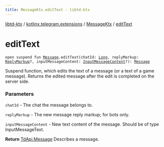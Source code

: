```yaml
---
title: MessageKtx.editText - libtd-ktx
---
```


[libtd-ktx](../../index.html) / [kotlinx.telegram.extensions](../index.html) / [MessageKtx](index.html) / [editText](./edit-text.html)

# editText

`open suspend fun `[`Message`](https://tdlibx.github.io/td/docs/org/drinkless/td/libcore/telegram/TdApi.Message.html)`.editText(chatId: `[`Long`](https://kotlinlang.org/api/latest/jvm/stdlib/kotlin/-long/index.html)`, replyMarkup: `[`ReplyMarkup`](https://tdlibx.github.io/td/docs/org/drinkless/td/libcore/telegram/TdApi.ReplyMarkup.html)`?, inputMessageContent: `[`InputMessageContent`](https://tdlibx.github.io/td/docs/org/drinkless/td/libcore/telegram/TdApi.InputMessageContent.html)`?): `[`Message`](https://tdlibx.github.io/td/docs/org/drinkless/td/libcore/telegram/TdApi.Message.html)

Suspend function, which edits the text of a message (or a text of a game message). Returns the
edited message after the edit is completed on the server side.

### Parameters

`chatId` - The chat the message belongs to.

`replyMarkup` - The new message reply markup; for bots only.

`inputMessageContent` - New text content of the message. Should be of type InputMessageText.

**Return**
[TdApi.Message](https://tdlibx.github.io/td/docs/org/drinkless/td/libcore/telegram/TdApi.Message.html) Describes a message.

